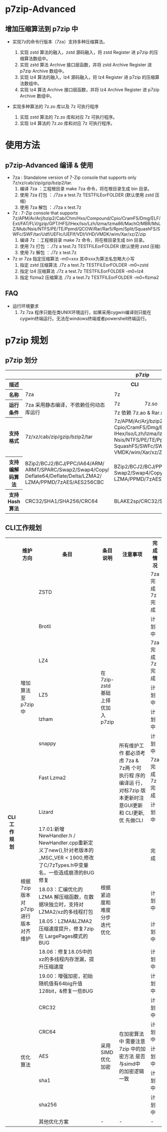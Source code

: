 # **p7zip-Advanced**

## 增加压缩算法到 p7zip 中 

+ 实现7z的命令行版本（7za）支持多种压缩算法。
   1. 实现 zstd 算法的融入，zstd 源码融入，将 zstd Register 进 p7zip 的压缩算法数组中。
   2. 实现 zstd 算法 Archive 接口层函数，并将 zstd Archive Register 进 p7zip Archive 数组中。
   3. 实现 lz4 算法的融入，lz4 源码融入，将 lz4 Register 进 p7zip 的压缩算法数组中。
   4. 实现 lz4 算法 Archive 接口层函数，并将 lz4 Archive Register 进 p7zip Archive 数组中。

+ 实现多种算法的 7z.zo 库以及 7z 可执行程序
   1. 实现 zstd 算法的 7z.zo 库和对应 7z 可执行程序。
   2. 实现 lz4 算法的 7z.zo 库和对应 7z 可执行程序。

# **使用方法**

## p7zip-Advanced 编译 & 使用 

+ 7za : Standalone version of 7-Zip console that supports only 7z/xz/cab/zip/gzip/bzip2/tar.
   1. 编译 7za ：工程根目录 make 7za 命令，将在根目录生成 bin 目录。
   2. 使用 7za 打包 ：./7za a test.7z TESTFILEorFOLDER (默认使用 zstd 压缩)
   3. 使用 7za 解包 ：./7za x test.7z
+ 7z : 7-Zip console that supports 7z/APM/Ar/Arj/bzip2/Cab/Chm/Hxs/Compound/Cpio/CramFS/Dmg/ELF/Ext/FAT/FLV/gzip/GPT/HFS/IHex/Iso/Lzh/lzma/lzma86/MachO/MBR/MsLZ/Mub/Nsis/NTFS/PE/TE/Ppmd/QCOW/Rar/Rar5/Rpm/Split/SquashFS/SWFc/SWF/tar/Udf/UEFIc/UEFIf/VDI/VHD/VMDK/wim/Xar/xz/Z/zip 
   1. 编译 7z ：工程根目录 make 7z 命令，将在根目录生成 bin 目录。
   2. 使用 7z 打包 ：./7z a test.7z TESTFILEorFOLDER (默认使用 zstd 压缩)
   3. 使用 7z 解包 ：./7z x test.7z
+ 7z or 7za 指定压缩算法 -m0=xxx 其中xxx为算法名忽略大小写
   1. 指定 zstd 压缩算法
      ./7z a test.7z TESTFILEorFOLDER -m0=zstd
   2. 指定 lz4 压缩算法
      ./7z a test.7z TESTFILEorFOLDER -m0=lz4
   2. 指定 flzma2 压缩算法
      ./7z a test.7z TESTFILEorFOLDER -m0=flzma2

## FAQ 
+ 运行环境要求 
   1. 7z 7za 程序只能在类UNIX环境运行，如果采用cygwin编译则只能在cygwin终端运行。无法在windows终端或者powershell终端运行。

# **p7zip 规划**

## **p7zip 划分**

<table >
   <tr >
	    <th colspan="7">p7zip</th>
	</tr>
	<tr>
	    <th >描述</th>
	    <th colspan="4">CLI</th>
	    <th colspan="2">GUI</th>  
	</tr>
	<tr >
	    <th >名称</th>
	    <td  text-align:center>7za</td>
	    <td colspan="3">7z</td>
	    <td >7zG</td>
	    <td >7zFM</td>
	</tr>
	<tr>
	    <th rowspan="2">运行条件</th>
	    <td rowspan="2">7za 采用静态编译，不依赖任何动态库运行</td>
	    <td>7z</td>
	    <td>7z.so</td>
	    <td>Rar.so</td>
	    <td rowspan="5">暂无规划</td>
	    <td rowspan="5">7z文件管理</td>
	</tr>
	<tr>
	    <td colspan="3">7z 依赖 7z.ao & Rar.so 运行</td>
	</tr>
	<tr>
	    <th>支持格式</th>
	    <td >7z/xz/cab/zip/gzip/bzip2/tar</td>
	    <td style="table-layout:fixed" width="200" colspan="3">7z/APM/Ar/Arj/bzip2/Cab/Chm/Hxs/Compound/
       Cpio/CramFS/Dmg/ELF/Ext/FAT/FLV/gzip/GPT/HFS/
       IHex/Iso/Lzh/lzma/lzma86/MachO/MBR/MsLZ/Mub/
       Nsis/NTFS/PE/TE/Ppmd/QCOW/Rar/Rar5/Rpm/Split/
       SquashFS/SWFc/SWF/tar/Udf/UEFIc/UEFIf/VDI/VHD/
       VMDK/wim/Xar/xz/Z/zip </td>
	</tr>
	<tr><th>支持编解码算法</th>
	    <td >BZip2/BCJ2/BCJ/PPC/IA64/ARM/
       ARMT/SPARC/Swap2/Swap4/Copy/
       Deflate64/Deflate/Delta/LZMA2/
       LZMA/PPMD/7zAES/AES256CBC</td>
	    <td style="table-layout:fixed" width="200" colspan="3">BZip2/BCJ2/BCJ/PPC/IA64/ARM/ARMT/SPARC/
       Swap2/Swap4/Copy/Deflate64/Deflate/Delta/LZMA2/
       LZMA/PPMD/7zAES/AES256CBC/Rar1/Rar2/Rar3/Rar5</td>
	</tr>
	<tr>
	    <th>支持Hash算法</th>
	    <td>CRC32/SHA1/SHA256/CRC64</td>
	    <td colspan="3">BLAKE2sp/CRC32/SHA1/SHA256/CRC64</td>
	</tr>
</table>

## **CLI工作规划**

<table >
   <tr >
	     <th rowspan="20">CLI工作规划</th>
	     <th >维护方向</th>
	     <th >条目</th>
	     <th >条目说明</th>
	     <th >注意事项</th>
	     <th >完成情况</th>
	</tr>
	<tr>
	    <td rowspan="8">增加算法至 p7zip中</td>
	    <td >ZSTD</td>
	    <td rowspan="8">在7zip-zstd基础上择优加入p7zip</td>
	    <td style="table-layout:fixed" width="100" rowspan="13">所有维护工作
                        都必须考虑
                        7za & 7z两
                        个可执行程
                        序的编译运
                        行，对标7zip
                        版本更新时注
                        意GUI更新和
                        CLI更新,优
                        先做CLI</td>
	    <td >7za完成 7z完成</td>
	</tr>
	<tr >
	    <td >Brotli</td>
	    <td >计划中</td>
	</tr>
	<tr >
	    <td >LZ4</td>
	    <td >7za完成 7z完成</td>
	</tr>
	<tr >
	    <td >LZ5</td>
	    <td >计划中</td>
	</tr>
	<tr >
	    <td >lzham</td>
	    <td >计划中</td>
	</tr>
	<tr >
	    <td >snappy</td>
	    <td >计划中</td>
	</tr>
	<tr >
	    <td >Fast Lzma2</td>
	    <td >7za完成 7z完成</td>
	</tr>
	<tr >
	    <td >Lizard</td>
	    <td >计划中</td>
	</tr>
	<tr>
	    <td rowspan="5">根据 7zip 版本对 p7zip进行版本对齐维护</td>
	    <td style="table-layout:fixed" width="200" >17.01:新增NewHandler.h / NewHandler.cpp重新定义了new(),针对老版本的_MSC_VER < 1900,修改了C/7zTypes.h中变量名，一些造成崩溃的BUG修复</td>
	    <td rowspan="5">根据紧迫度和难度分步迭代优化</td>
	    <td>完成</td>
	</tr>
	<tr>
	    <td style="table-layout:fixed" width="200" >18.03：汇编优化的LZMA 解压缩函数，在数据块独立时，支持对LZMA2/xz的多线程打包</td>
	    <td>计划中</td>
	</tr>
	<tr>
	    <td style="table-layout:fixed" width="200" >18.05：LZMA&LZMA2压缩速度提升，修复7zip在 LargePages模式的BUG</td>
	    <td>计划中</td>
	</tr>
	<tr>
	    <td style="table-layout:fixed" width="200" >18.06：修复18.05中的xz的多线程内存泄漏，提升压缩速度</td>
	    <td>计划中</td>
	</tr>
	<tr>
	    <td style="table-layout:fixed" width="200" >19.00：增强加密，初始随机值有64big升值128bit，&修复一些BUG</td>
	    <td>计划中</td>
	</tr>
	<tr>
	   <td rowspan="6">优化算法</td>
	    <td>CRC32</td>
	   <td rowspan="5">采用SIMD优化加密</td>
	   <td style="table-layout:fixed" width="100" rowspan="5">在加密算法中
                      需要注意7zip
                      中的加密方法
                      是否与simd中
                      的加密逻辑
                      一致</td>
	    <td>计划中</td>
	</tr>
	<tr>
	    <td>CRC64</td>
	    <td>计划中</td>
	</tr>
	<tr>
	    <td>AES</td>
	    <td>计划中</td>
	</tr>
	<tr>
	    <td>sha1</td>
	    <td>计划中</td>
	</tr>
	<tr>
	    <td>sha256</td>
	    <td>计划中</td>
	</tr>
	<tr>
	    <td>其他优化方案</td>
	    <td >-</td>
	    <td >-</td>
	    <td >-</td>
	</tr>
</table>

